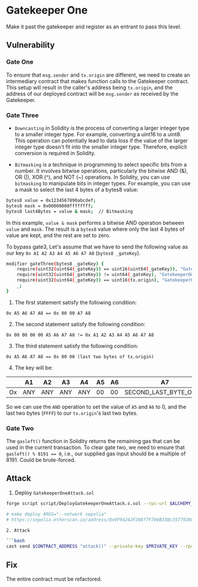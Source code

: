 # Gatekeeper One

Make it past the gatekeeper and register as an entrant to pass this level.

## Vulnerability

### Gate One
To ensure that `msg.sender` and `tx.origin` are different, we need to create an intermediary contract that makes function calls to the Gatekeeper contract. This setup will result in the caller's address being `tx.origin`, and the address of our deployed contract will be `msg.sender` as received by the Gatekeeper.

### Gate Three

- `Downcasting` in Solidity is the process of converting a larger integer type to a smaller integer type. For example, converting a uint16 to a uint8. This operation can potentially lead to data loss if the value of the larger integer type doesn't fit into the smaller integer type. Therefore, explicit conversion is required in Solidity.

- `Bitmasking` is a technique in programming to select specific bits from a number. It involves bitwise operations, particularly the bitwise AND (&), OR (|), XOR (^), and NOT (~) operations. In Solidity, you can use `bitmasking` to manipulate bits in integer types. For example, you can use a mask to select the last 4 bytes of a bytes8 value:

```bash
bytes8 value = 0x1234567890abcdef;
bytes8 mask = 0x00000000ffffffff;
bytes8 last4Bytes = value & mask;  // Bitmasking
```
In this example, `value & mask` performs a bitwise AND operation between `value` and `mask`. The result is a `bytes8` value where only the last 4 bytes of value are kept, and the rest are set to zero.

To bypass gate3, Let's assume that we have to send the following value as our key `0x A1 A2 A3 A4 A5 A6 A7 A8` (`bytes8 _gateKey`).

```bash
modifier gateThree(bytes8 _gateKey) {
    require(uint32(uint64(_gateKey)) == uint16(uint64(_gateKey)), "GatekeeperOne: invalid gateThree part one");
    require(uint32(uint64(_gateKey)) != uint64(_gateKey), "GatekeeperOne: invalid gateThree part two");
    require(uint32(uint64(_gateKey)) == uint16(tx.origin), "GatekeeperOne: invalid gateThree part three");
    _;
}
```

1. The first statement satisfy the following condition:

`0x A5 A6 A7 A8 == 0x 00 00 A7 A8`

2. The second statement satisfy the following condition:

`0x 00 00 00 00 A5 A6 A7 A8 != 0x A1 A2 A3 A4 A5 A6 A7 A8`

3. The third statement satisfy the following condition:

`0x A5 A6 A7 A8 == 0x 00 00 (last two bytes of tx.origin)`

4. The key will be:

|          |    A1    |    A2    |    A3    |    A4    |    A5    |    A6    |              A7              |           A8          |
|----------|----------|----------|----------|----------|----------|----------|------------------------------|-----------------------|
|    Ox    |   ANY    |   ANY    |   ANY    |    ANY   |    00    |    00    |    SECOND_LAST_BYTE_OF_TX    |    LAST_BYTE_OF_TX    |     


So we can use the `AND` operation to set the value of `A5` and `A6` to 0, and the last two bytes (`FFFF`) to our `tx.origin`'s last two bytes.

### Gate Two

The `gasleft()` function in Solidity returns the remaining gas that can be used in the current transaction. To clear gate two, we need to ensure that `gasleft() % 8191 == 0`, i.e., our supplied gas input should be a multiple of 8191. Could be brute-forced.

## Attack

1. Deploy `GatekeeperOneAttack.sol`

```bash
forge script script/DeployGatekeeperOneAttack.s.sol --rpc-url $ALCHEMY_RPC_URL --private-key $PRIVATE_KEY --broadcast --verify --etherscan-api-key $ETHERSCAN_API_KEY -vvvv --legacy

# make deploy ARGS="--network sepolia"
# https://sepolia.etherscan.io/address/0x9F94242F288f7F7b6B33Bc357792883d03448c17

2. Attack

```bash
cast send $CONTRACT_ADDRESS "attack()" --private-key $PRIVATE_KEY --rpc-url $ALCHEMY_RPC_URL --legacy
```

## Fix

The entire contract must be refactored.
